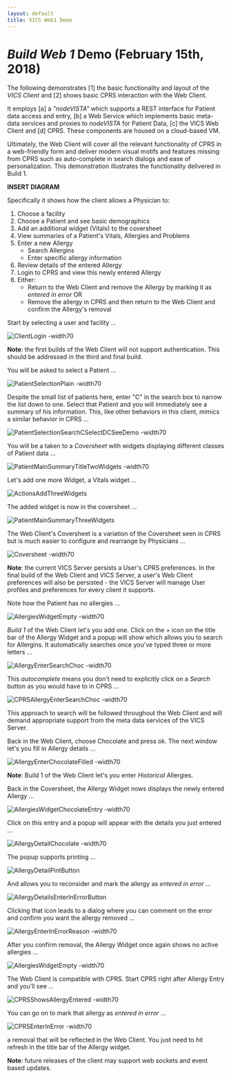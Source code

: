 ```yaml
---
layout: default
title: VICS Web1 Demo
---
```


# _Build Web 1_ Demo (February 15th, 2018)

The following demonstrates [1] the basic functionality and layout of the _VICS Client_ and [2] shows basic CPRS interaction with the Web Client. 

It employs [a] a _"nodeVISTA"_ which supports a REST interface for Patient data access and entry, [b] a Web Service which implements basic meta-data services and proxies to _nodeVISTA_ for Patient Data, [c] the VICS Web Client and [d] CPRS. These components are housed on a cloud-based VM. 

Ultimately, the Web Client will cover all the relevant functionality of CPRS in a web-friendly form and deliver modern visual motifs and features missing from CPRS such as auto-complete in search dialogs and ease of personalization. This demonstration illustrates the functionality delivered in Build 1.

__INSERT DIAGRAM__

Specifically it shows how the client allows a Physician to:
  1. Choose a facility
  2. Choose a Patient and see basic demographics
  3. Add an additional widget (Vitals) to the coversheet
  4. View summaries of a Patient's Vitals, Allergies and Problems
  5. Enter a new Allergy
     * Search Allergins
     * Enter specific allergy information
  6. Review details of the entered Allergy
  7. Login to CPRS and view this newly entered Allergy
  8. Either:
     * Return to the Web Client and remove the Allergy by marking it as _entered in error_ OR
     * Remove the allergy in CPRS and then return to the Web Client and confirm the Allergy's removal

Start by selecting a user and facility ...

![ClientLogin -width70](images/webclient/ClientLogin.png)

__Note__: the first builds of the Web Client will not support authentication. This should be addressed in the third and final build.

You will be asked to select a Patient ...

![PatientSelectionPlain -width70](images/webclient/PatientSelectionPlain.png)

Despite the small list of patients here, enter "C" in the search box to narrow the list down to one.  Select that Patient and you will immediately see a summary of his information. This, like other behaviors in this client, mimics a similar behavior in CPRS ...

![PatientSelectionSearchCSelectDCSeeDemo -width70](images/webclient/PatientSelectionSearchCSelectDCSeeDemo.png)

You will be a taken to a _Coversheet_ with widgets displaying different classes of Patient data ...

![PatientMainSummaryTitleTwoWidgets -width70](images/webclient/PatientMainSummaryTitleTwoWidgets.png)

Let's add one more Widget, a Vitals widget ...

![ActionsAddThreeWidgets](images/webclient/ActionsAddThreeWidgets.png)

The added widget is now in the coversheet ...

![PatientMainSummaryThreeWidgets](images/webclient/PatientMainSummaryThreeWidgets.png)

The Web Client's Coversheet is a variation of the Coversheet seen in CPRS but is much easier to configure and rearrange by Physicians ...

![Coversheet -width70](images/cprs/Coversheet.png)

__Note__: the current VICS Server persists a User's CPRS preferences. In the final build of the Web Client and VICS Server, a user's Web Client preferences will also be persisted - the VICS Server will manage User profiles and preferences for every client it supports.

Note how the Patient has no allergies ...

![AllergiesWidgetEmpty -width70](images/webclient/AllergiesWidgetEmpty.png)

_Build 1_ of the Web Client let's you add one. Click on the _+_ icon on the title bar of the Allergy Widget and a popup will show which allows you to search for Allergins. It automatically searches once you've typed three or more letters ...

![AllergyEnterSearchChoc -width70](images/webclient/AllergyEnterSearchChoc.png)

This _autocomplete_ means you don't need to explicitly click on a _Search_ button as you would have to in CPRS ...

![CPRSAllergyEnterSearchChoc -width70](images/cprs/AllergyEnterSearchCho.png)

This approach to search will be followed throughout the Web Client and will demand appropriate support from the meta data services of the VICS Server.

Back in the Web Client, choose Chocolate and press ok. The next window let's you fill in Allergy details ...

![AllergyEnterChocolateFilled -width70](images/webclient/AllergyEnterChocolateFilled.png)

__Note__: Build 1 of the Web Client let's you enter _Historical_ Allergies. 

Back in the Coversheet, the Allergy Widget nows displays the newly entered Allergy ...

![AllergiesWidgetChocolateEntry -width70](images/webclient/AllergiesWidgetChocolateEntry.png)

Click on this entry and a popup will appear with the details you just entered ...

![AllergyDetailChocolate -width70](images/webclient/AllergyDetailChocolate.png)

The popup supports printing ...

![AllergyDetailPintButton](images/webclient/AllergyDetailPintButton.png)

And allows you to reconsider and mark the allergy as _entered in error_ ...

![AllergyDetailsEnterInErrorButton](images/webclient/AllergyDetailsEnterInErrorButton.png)

Clicking that icon leads to a dialog where you can comment on the error and confirm you want the allergy removed ...

![AllergyEnterInErrorReason -width70](images/webclient/AllergyEnterInErrorReason.png)

After you confirm removal, the Allergy Widget once again shows no active allergies ...

![AllergiesWidgetEmpty -width70](images/webclient/AllergiesWidgetEmpty.png)

The Web Client is compatible with CPRS. Start CPRS right after Allergy Entry and you'll see ...

![CPRSShowsAllergyEntered -width70](images/cprs/CPRSShowsAllergyEntered.png)

You can go on to mark that allergy as _entered in error_ ...

![CPRSEnterInError -width70](images/cprs/CPRSEnterInError.png)

a removal that will be reflected in the Web Client. You just need to hit refresh in the title bar of the Allergy widget.

__Note__: future releases of the client may support web sockets and event based updates.








